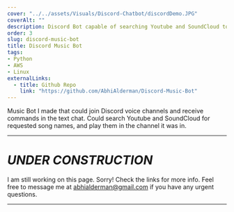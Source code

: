 ```yaml
---
cover: "../../assets/Visuals/Discord-Chatbot/discordDemo.JPG"
coverAlt: ""
description: Discord Bot capable of searching Youtube and SoundCloud to play requesting music onto the user's voice channel.
order: 3
slug: discord-music-bot
title: Discord Music Bot
tags:
- Python
- AWS
- Linux
externalLinks:
  - title: Github Repo
    link: "https://github.com/AbhiAlderman/Discord-Music-Bot"
---
```

Music Bot I made that could join Discord voice channels and receive commands in the text chat. Could search Youtube and SoundCloud for requested song names, and play them in the channel it was in. 
***
# **_UNDER CONSTRUCTION_**
I am still working on this page. Sorry! Check the links for more info. Feel free to message me at abhialderman@gmail.com if you have any urgent questions.
***